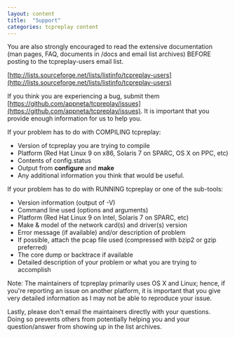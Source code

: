 ```yaml
---
layout: content
title:  "Support"
categories: tcpreplay content
---
```



You are also strongly encouraged to read the extensive documentation (man
pages, FAQ, documents in /docs and email list archives) BEFORE posting to the
tcpreplay-users email list.

[http://lists.sourceforge.net/lists/listinfo/tcpreplay-users](http://lists.sourceforge.net/lists/listinfo/tcpreplay-users)

If you think you are experiencing a bug, 
submit them [https://github.com/appneta/tcpreplay/issues](https://github.com/appneta/tcpreplay/issues).
It is important that you provide enough information for us to help you.

If your problem has to do with COMPILING tcpreplay:

* Version of tcpreplay you are trying to compile
* Platform (Red Hat Linux 9 on x86, Solaris 7 on SPARC, OS X on PPC, etc)
* Contents of config.status
* Output from **configure** and **make**
* Any additional information you think that would be useful.

If your problem has to do with RUNNING tcpreplay or one of the sub-tools:

* Version information (output of -V)
* Command line used (options and arguments)
* Platform (Red Hat Linux 9 on Intel, Solaris 7 on SPARC, etc)
* Make & model of the network card(s) and driver(s) version
* Error message (if available) and/or description of problem
* If possible, attach the pcap file used (compressed with bzip2 or gzip preferred)
* The core dump or backtrace if available
* Detailed description of your problem or what you are trying to accomplish

Note: The maintainers of tcpreplay primarily uses OS X and Linux; hence, if you're reporting
an issue on another platform, it is important that you give very detailed
information as I may not be able to reproduce your issue.

Lastly, please don't email the maintainers directly with your questions.  Doing so
prevents others from potentially helping you and your question/answer from
showing up in the list archives.
